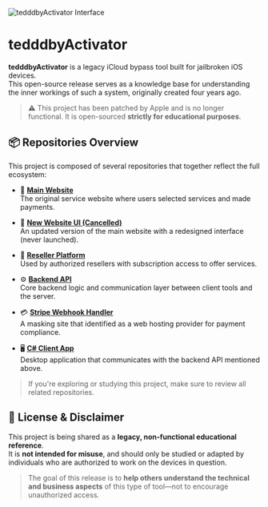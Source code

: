 ![tedddbyActivator Interface](https://images.wootechy.com/article/tedddby-activator-interface.png)

# tedddbyActivator

**tedddbyActivator** is a legacy iCloud bypass tool built for jailbroken iOS devices.  
This open-source release serves as a knowledge base for understanding the inner workings of such a system, originally created four years ago.

> ⚠️ This project has been patched by Apple and is no longer functional. It is open-sourced **strictly for educational purposes**.

## 📦 Repositories Overview

This project is composed of several repositories that together reflect the full ecosystem:

- 🔧 **[Main Website](https://github.com/tedddby/tedddbyActivator-SiteRoot-Source)**  
  The original service website where users selected services and made payments.

- 🎨 **[New Website UI (Cancelled)](https://github.com/tedddby/teddit.pro)**  
  An updated version of the main website with a redesigned interface (never launched).

- 🔁 **[Reseller Platform](https://github.com/tedddby/tedddbyActivator-ResellSite-Source)**  
  Used by authorized resellers with subscription access to offer services.

- ⚙️ **[Backend API](https://github.com/tedddby/tedddbyActivator-API-Source)**  
  Core backend logic and communication layer between client tools and the server.

- 💳 **[Stripe Webhook Handler](https://github.com/tedddby/tedddbyActivator-PEXISTORE-Source)**  
  A masking site that identified as a web hosting provider for payment compliance.

- 🖥️ **[C# Client App](https://github.com/tedddby/tedddbyActivator-Client-App/)**  
  Desktop application that communicates with the backend API mentioned above.

> If you're exploring or studying this project, make sure to review all related repositories.

## 📜 License & Disclaimer

This project is being shared as a **legacy, non-functional educational reference**.  
It is **not intended for misuse**, and should only be studied or adapted by individuals who are authorized to work on the devices in question.

> The goal of this release is to **help others understand the technical and business aspects** of this type of tool—not to encourage unauthorized access.
